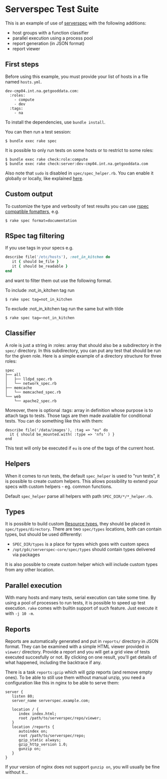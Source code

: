 Serverspec Test Suite
=====================

This is an example of use of [serverspec][] with the following
additions:

 - host groups with a function classifier
 - parallel execution using a process pool
 - report generation (in JSON format)
 - report viewer

[serverspec]: http://serverspec.org/

First steps
-----------

Before using this example, you must provide your list of hosts in a
file named `hosts.yml`. 

    dev-cmp04.int.na.getgooddata.com:
      :roles:
        - compute
        - dev
      :tags:
        - na

To install the dependencies, use `bundle install`.

You can then run a test session:

    $ bundle exec rake spec

It is possible to only run tests on some hosts or to restrict to some
roles:

    $ bundle exec rake check:role:compute
    $ bundle exec rake check:server:dev-cmp04.int.na.getgooddata.com

Also note that `sudo` is disabled in `spec/spec_helper.rb`. You can
enable it globally or locally, like explained [here][1].

[1]: http://serverspec.org/advanced_tips.html

Custom output
-------------

To customize the type and verbosity of test results you can use
[rspec compatible fomatters][2], e.g.

    $ rake spec format=documentation

[2]: http://www.rubydoc.info/gems/rspec-core/RSpec/Core/Formatters

RSpec tag filtering
-------------------
If you use tags in your specs e.g.

``` ruby
describe file('/etc/hosts'), :not_in_kitchen do
   it { should be_file }
   it { should be_readable }
end
```

and want to filter them out use the following format.

To include :not_in_kitchen tag run

    $ rake spec tag=not_in_kitchen

To exclude :not_in_kitchen tag run the same but with tilde

    $ rake spec tag=~not_in_kitchen

Classifier
----------

A role is just a string in :roles: array that should also be 
a subdirectory in the `spec/` directory. 
In this subdirectory, you can put any test that should be
run for the given role. Here is a simple example of a directory
structure for three roles:

    spec
    ├── all
    │   ├── lldpd_spec.rb
    │   └── network_spec.rb
    ├── memcache
    │   └── memcached_spec.rb
    └── web
        └── apache2_spec.rb

Moreover, there is optional :tags: array in definition whose purpose 
is to attach tags to tests. Those tags are then made available for conditional
tests. You can do something like this with them:

    describe file('/data/images'), :tag => "eu" do
      it { should be_mounted.with( :type => 'nfs' ) }
    end

This test will only be executed if `eu` is one of the tags of the
current host.

Helpers
-------

When it comes to run tests, the default `spec_helper` is used to "run tests", it
is possible to create custom helpers. This allows possibility to extend your
specs with custom helpers - eg. common functions.

Default `spec_helper` parse all helpers with path `SPEC_DIR/*/*_helper.rb`.

Types
-----

It is possible to build custom [Resource types][rtypes], they should be placed
in `spec/types/directory`. There are two `spec/types` locations, both can contain
types, but should be used differently:
 - `SPEC_DIR/types` is a place for types which goes with custom specs
 - `/opt/gdc/serverspec-core/spec/types` should contain types delivered via packages

It is also possible to create custom helper which will include custom types from
any other location.

[rtypes]: http://serverspec.org/resource_types.html

Parallel execution
------------------

With many hosts and many tests, serial execution can take some
time. By using a pool of processes to run tests, it is possible to
speed up test execution. `rake` comes with builtin support of such
feature. Just execute it with `-j 10 -m`.

Reports
-------

Reports are automatically generated and put in `reports/` directory in
JSON format. They can be examined with a simple HTML viewer provided
in `viewer/` directory. Provide a report and you will get a grid view
of tests executed succesfully or not. By clicking on one result,
you'll get details of what happened, including the backtrace if any.

There is a task `reports:gzip` which will gzip reports (and remove
empty ones). To be able to still use them without manual unzip, you
need a configuration like this in nginx to be able to serve them:

    server {
       listen 80;
       server_name serverspec.example.com;
    
       location / {
          index index.html;
          root /path/to/serverspec/repo/viewer;
       }
       location /reports {
          autoindex on;
          root /path/to/serverspec/repo;
          gzip_static always;
          gzip_http_version 1.0;
          gunzip on;
       }
    }

If your version of nginx does not support `gunzip on`, you will
usually be fine without it...
